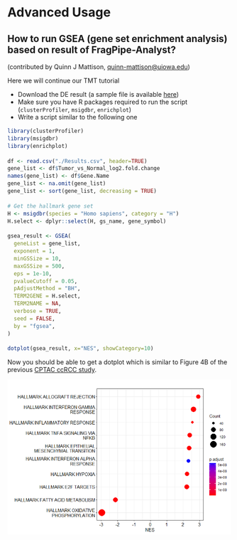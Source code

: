 # Advanced Usage

## How to run GSEA (gene set enrichment analysis) based on result of FragPipe-Analyst?
(contributed by Quinn J Mattison, quinn-mattison@uiowa.edu)

Here we will continue our TMT tutorial

- Download the DE result (a sample file is available [here](TMT-tutorial/Results.csv))
- Make sure you have R packages required to run the script (`clusterProfiler`, `msigdbr`, `enrichplot`)
- Write a script similar to the following one

``` R
library(clusterProfiler)
library(msigdbr)
library(enrichplot)

df <- read.csv("./Results.csv", header=TRUE)
gene_list <- df$Tumor_vs_Normal_log2.fold.change
names(gene_list) <- df$Gene.Name
gene_list <- na.omit(gene_list)
gene_list <- sort(gene_list, decreasing = TRUE)

# Get the hallmark gene set
H <- msigdbr(species = "Homo sapiens", category = "H")
H.select <- dplyr::select(H, gs_name, gene_symbol)

gsea_result <- GSEA(
  geneList = gene_list,
  exponent = 1,
  minGSSize = 10,
  maxGSSize = 500,
  eps = 1e-10,
  pvalueCutoff = 0.05,
  pAdjustMethod = "BH",
  TERM2GENE = H.select,
  TERM2NAME = NA,
  verbose = TRUE,
  seed = FALSE,
  by = "fgsea",
)

dotplot(gsea_result, x="NES", showCategory=10)
```

Now you should be able to get a dotplot which is similar to Figure 4B of the previous [CPTAC ccRCC study](https://www.sciencedirect.com/science/article/pii/S0092867419311237).

![GSEA](TMT-tutorial/GSEA_result.png)


